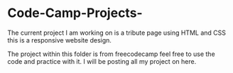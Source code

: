 # Code-Camp-Projects-

The current project I am working on is a tribute page using HTML and CSS this is a responsive website design.

The project within this folder is from freecodecamp feel free to use the code and practice with it. I will be posting all my project on here. 